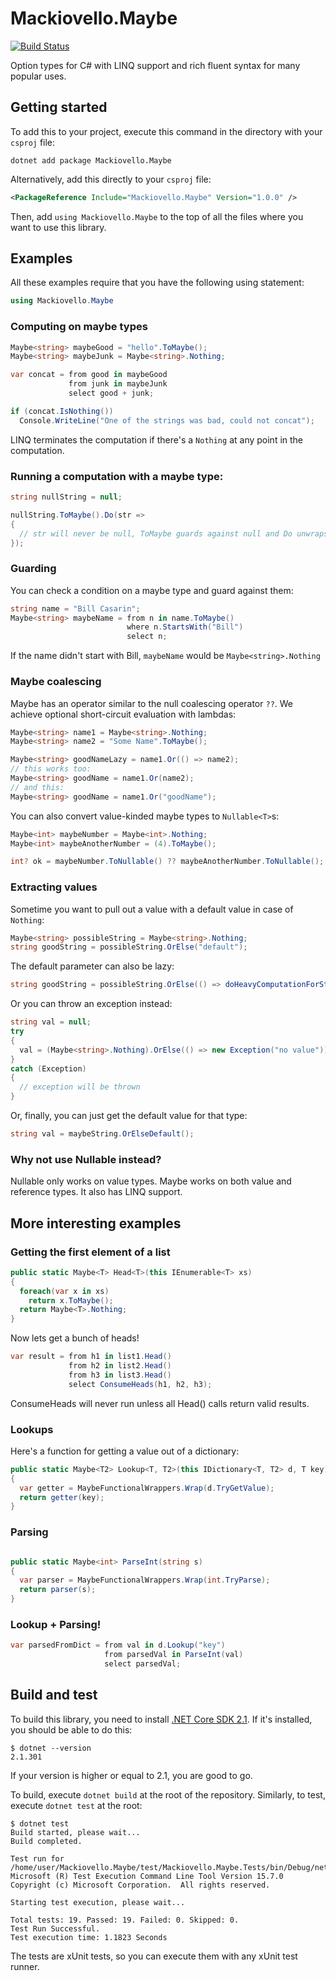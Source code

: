 
# Mackiovello.Maybe

[![Build Status](https://travis-ci.org/Mackiovello/Mackiovello.Maybe.svg?branch=master)](https://travis-ci.org/Mackiovello/Mackiovello.Maybe)

Option types for C# with LINQ support and rich fluent syntax for many popular uses.

## Getting started

To add this to your project, execute this command in the directory with your `csproj` file:

```
dotnet add package Mackiovello.Maybe
```

Alternatively, add this directly to your `csproj` file:

```xml
<PackageReference Include="Mackiovello.Maybe" Version="1.0.0" />
```

Then, add `using Mackiovello.Maybe` to the top of all the files where you want to use this library.

## Examples

All these examples require that you have the following using statement:

```cs
using Mackiovello.Maybe
```

### Computing on maybe types

```cs
Maybe<string> maybeGood = "hello".ToMaybe();
Maybe<string> maybeJunk = Maybe<string>.Nothing;

var concat = from good in maybeGood
             from junk in maybeJunk
             select good + junk;

if (concat.IsNothing())
  Console.WriteLine("One of the strings was bad, could not concat");
```

LINQ terminates the computation if there's a `Nothing` at any point in the
computation.

### Running a computation with a maybe type:

```cs
string nullString = null;

nullString.ToMaybe().Do(str => 
{
  // str will never be null, ToMaybe guards against null and Do unwraps the value
});
```

### Guarding

You can check a condition on a maybe type and guard against them:

```cs
string name = "Bill Casarin";
Maybe<string> maybeName = from n in name.ToMaybe()
                          where n.StartsWith("Bill")
                          select n;
```

If the name didn't start with Bill, `maybeName` would be `Maybe<string>.Nothing`

### Maybe coalescing

Maybe has an operator similar to the null coalescing operator `??`. We achieve
optional short-circuit evaluation with lambdas:

```cs
Maybe<string> name1 = Maybe<string>.Nothing;
Maybe<string> name2 = "Some Name".ToMaybe();

Maybe<string> goodNameLazy = name1.Or(() => name2);
// this works too:
Maybe<string> goodName = name1.Or(name2);
// and this:
Maybe<string> goodName = name1.Or("goodName");
```

You can also convert value-kinded maybe types to `Nullable<T>`s:

```cs
Maybe<int> maybeNumber = Maybe<int>.Nothing;
Maybe<int> maybeAnotherNumber = (4).ToMaybe();

int? ok = maybeNumber.ToNullable() ?? maybeAnotherNumber.ToNullable();
```

### Extracting values

Sometime you want to pull out a value with a default value in case of `Nothing`:

```cs
Maybe<string> possibleString = Maybe<string>.Nothing;
string goodString = possibleString.OrElse("default");
```

The default parameter can also be lazy:

```cs
string goodString = possibleString.OrElse(() => doHeavyComputationForString());
```

Or you can throw an exception instead:

```cs
string val = null;
try 
{
  val = (Maybe<string>.Nothing).OrElse(() => new Exception("no value"));
} 
catch (Exception) 
{
  // exception will be thrown
}
```

Or, finally, you can just get the default value for that type:

```cs
string val = maybeString.OrElseDefault();
```

### Why not use Nullable<T> instead?

Nullable<T> only works on value types. Maybe<T> works on both value and
reference types. It also has LINQ support. 

## More interesting examples

### Getting the first element of a list

```cs
public static Maybe<T> Head<T>(this IEnumerable<T> xs) 
{
  foreach(var x in xs)
    return x.ToMaybe();
  return Maybe<T>.Nothing;
}
```

Now lets get a bunch of heads!

```cs
var result = from h1 in list1.Head()
             from h2 in list2.Head()
             from h3 in list3.Head()
             select ConsumeHeads(h1, h2, h3);
```

ConsumeHeads will never run unless all Head() calls return valid results.

### Lookups

Here's a function for getting a value out of a dictionary:

```cs
public static Maybe<T2> Lookup<T, T2>(this IDictionary<T, T2> d, T key) 
{
  var getter = MaybeFunctionalWrappers.Wrap(d.TryGetValue);
  return getter(key);
}
```

### Parsing

```cs

public static Maybe<int> ParseInt(string s) 
{
  var parser = MaybeFunctionalWrappers.Wrap(int.TryParse);
  return parser(s);
}
```

### Lookup + Parsing!

```cs
var parsedFromDict = from val in d.Lookup("key")
                     from parsedVal in ParseInt(val)
                     select parsedVal;
```

## Build and test

To build this library, you need to install [.NET Core SDK 2.1](https://www.microsoft.com/net/download). If it's installed, you should be able to do this:

```
$ dotnet --version
2.1.301
```

If your version is higher or equal to 2.1, you are good to go.

To build, execute `dotnet build` at the root of the repository. Similarly, to test, execute `dotnet test` at the root:

```
$ dotnet test
Build started, please wait...
Build completed.

Test run for /home/user/Mackiovello.Maybe/test/Mackiovello.Maybe.Tests/bin/Debug/netcoreapp2.1/Mackiovello.Maybe.Tests.dll(.NETCoreApp,Version=v2.1)
Microsoft (R) Test Execution Command Line Tool Version 15.7.0
Copyright (c) Microsoft Corporation.  All rights reserved.

Starting test execution, please wait...

Total tests: 19. Passed: 19. Failed: 0. Skipped: 0.
Test Run Successful.
Test execution time: 1.1823 Seconds
```

The tests are xUnit tests, so you can execute them with any xUnit test runner.
